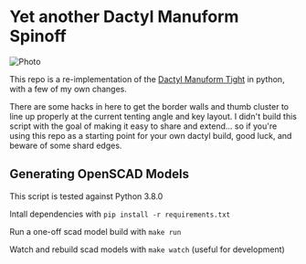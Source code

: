 # Yet another Dactyl Manuform Spinoff

![Photo](https://i.redd.it/ljnm9ia2v0c71.jpg)

This repo is a re-implementation of the [Dactyl Manuform Tight](https://github.com/okke-formsma/dactyl-manuform-tight) in python, with a few of my own changes.

There are some hacks in here to get the border walls and thumb cluster to line up properly at the current tenting angle and key layout.
I didn't build this script with the goal of making it easy to share and extend... so if you're using this repo as a starting point for your own dactyl build, good luck, and beware of some shard edges.

## Generating OpenSCAD Models
This script is tested against Python 3.8.0

Intall dependencies with `pip install -r requirements.txt`

Run a one-off scad model build with `make run`

Watch and rebuild scad models with `make watch` (useful for development)
